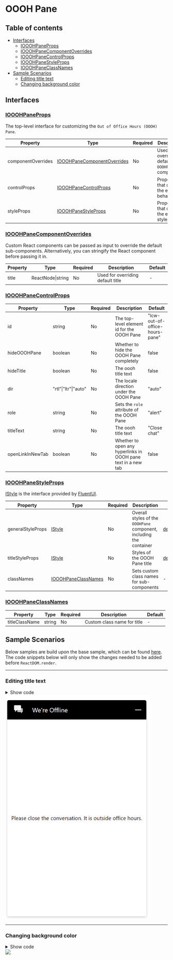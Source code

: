 # OOOH Pane

## Table of contents

- [Interfaces](#interfaces)
  - [IOOOHPaneProps](#iooohpaneprops)
  - [IOOOHPaneComponentOverrides](#iooohpanecomponentoverrides)
  - [IOOOHPaneControlProps](#iooohpanecontrolprops)
  - [IOOOHPaneStyleProps](#iooohpanestyleprops)
  - [IOOOHPaneClassNames](#iooohpaneclassnames)
- [Sample Scenarios](#sample-scenarios)
  - [Editing title text](#editing-title-text)
  - [Changing background color](#changing-background-color)

## Interfaces

### [IOOOHPaneProps](https://github.com/microsoft/omnichannel-chat-widget/blob/main/chat-components/src/components/outofofficehourspane/interfaces/IOOOHPaneProps.ts)

The top-level interface for customizing the `Out of Office Hours (OOOH) Pane`.

| Property | Type | Required | Description | Default |
| - | - | - | - | - |
| componentOverrides     | [IOOOHPaneComponentOverrides](#iooohpanecomponentoverrides)     | No | Used for overriding default `OOOHPane` components | -
controlProps | [IOOOHPaneControlProps](#iooohpanecontrolprops) | No | Properties that control the element behaviors | -
styleProps | [IOOOHPaneStyleProps](#iooohpanestyleprops) | No | Properties that control the element styles | -

### [IOOOHPaneComponentOverrides](https://github.com/microsoft/omnichannel-chat-widget/blob/main/chat-components/src/components/outofofficehourspane/interfaces/IOOOHPaneComponentOverrides.ts)

Custom React components can be passed as input to override the default sub-components. Alternatively, you can stringify the React component before passing it in.

| Property | Type | Required | Description | Default |
| - | - | - | - | - |
| title     | ReactNode\|string     | No | Used for overriding default title | -

### [IOOOHPaneControlProps](https://github.com/microsoft/omnichannel-chat-widget/blob/main/chat-components/src/components/outofofficehourspane/interfaces/IOOOHPaneControlProps.ts)

| Property | Type | Required | Description | Default |
| - | - | - | - | - |
| id     | string     | No | The top-level element id for the OOOH Pane | "lcw-out-of-office-hours-pane"
hideOOOHPane | boolean | No | Whether to hide the OOOH Pane completely | false
hideTitle | boolean | No | The oooh title text | false
dir | "rtl"\|"ltr"\|"auto" | No | The locale direction under the OOOH Pane | "auto"
role | string | No | Sets the `role` attribute of the OOOH Pane | "alert"
titleText | string | No | The oooh title text | "Close chat"
openLinkInNewTab | boolean | No | Whether to open any hyperlinks in OOOH pane text in a new tab | false

### [IOOOHPaneStyleProps](https://github.com/microsoft/omnichannel-chat-widget/blob/main/chat-components/src/components/outofofficehourspane/interfaces/IOOOHPaneStyleProps.ts)

[IStyle](https://github.com/microsoft/fluentui/blob/master/packages/merge-styles/src/IStyle.ts) is the interface provided by [FluentUI](https://developer.microsoft.com/en-us/fluentui#/).

| Property | Type | Required | Description | Default |
| - | - | - | - | - |
| generalStyleProps | [IStyle](https://github.com/microsoft/fluentui/blob/master/packages/merge-styles/src/IStyle.ts) | No | Overall styles of the `OOOHPane` component, including the container | [defaultOOOHPaneGeneralStyles](https://github.com/microsoft/omnichannel-chat-widget/blob/main/chat-components/src/components/outofofficehourspane/common/defaultProps/defaultStyles/defaultOOOHPaneGeneralStyles.ts) |
| titleStyleProps | [IStyle](https://github.com/microsoft/fluentui/blob/master/packages/merge-styles/src/IStyle.ts) | No | Styles of the OOOH Pane title | [defaultOOOHPaneTitleStyles](https://github.com/microsoft/omnichannel-chat-widget/blob/main/chat-components/src/components/outofofficehourspane/common/defaultProps/defaultStyles/defaultOOOHPaneTitleStyles.ts) |
| classNames | [IOOOHPaneClassNames](#iooohpaneclassnames) | No | Sets custom class names for sub-components | - |

### [IOOOHPaneClassNames](https://github.com/microsoft/omnichannel-chat-widget/blob/main/chat-components/src/components/outofofficehourspane/interfaces/IOOOHPaneClassNames.ts)

| Property | Type | Required | Description | Default |
| - | - | - | - | - |
| titleClassName | string | No | Custom class name for title | -

## Sample Scenarios

Below samples are build upon the base sample, which can be found [here](https://github.com/microsoft/omnichannel-chat-widget#example-usage). The code snippets below will only show the changes needed to be added before `ReactDOM.render`.

--------------------------------

### Editing title text

<details>
    <summary>Show code</summary>

```tsx
...
liveChatWidgetProps = {
    ...liveChatWidgetProps,
    ooohPaneProps: {
        controlProps: {
            titleText: "Please close the conversation. It is outside office hours."
        }
    }
};
...
```

</details>

<img src="../.attachments/customizations-oooh-pane-change-title.png" width="450">

--------------------------------

### Changing background color

<details>
    <summary>Show code</summary>

```tsx
...
liveChatWidgetProps = {
    ...liveChatWidgetProps,
    ooohPaneProps: {
        styleProps: {
            backgroundColor: "#777777"
        }
    }
};
...
```

</details>

<img src="../.attachments/customizations-oooh-pane-customize-overall.gif" width="450">
